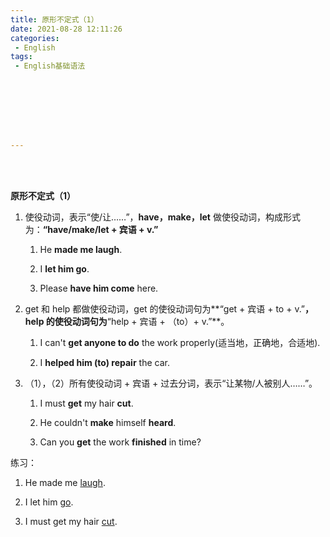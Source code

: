 ```yaml
---
title: 原形不定式（1）
date: 2021-08-28 12:11:26
categories:
 - English
tags:
 - English基础语法








---
```


<br>
<br>



**原形不定式（1）**

1. 使役动词，表示“使/让……”，**have，make，let** 做使役动词，构成形式为：**“have/make/let + 宾语 + v.”**

    1. He **made me laugh**.

    2. I **let him go**.

    3. Please **have him come** here.

2. get 和 help 都做使役动词，get 的使役动词句为**“get + 宾语 + to + v.”**，help 的使役动词句为**“help + 宾语 + （to）+ v.”**。

    1. I can't **get anyone to do** the work properly(适当地，正确地，合适地).

    2. I **helped him (to) repair** the car.

3. （1），（2）所有使役动词 + 宾语 + 过去分词，表示“让某物/人被别人……”。

    1. I must **get** my hair **cut**.

    2. He couldn't **make** himself **heard**.

    3. Can you **get** the work **finished** in time?

练习：

1. He made me <u>laugh</u>.

2. I let him <u>go</u>.

3. I must get my hair <u>cut</u>.